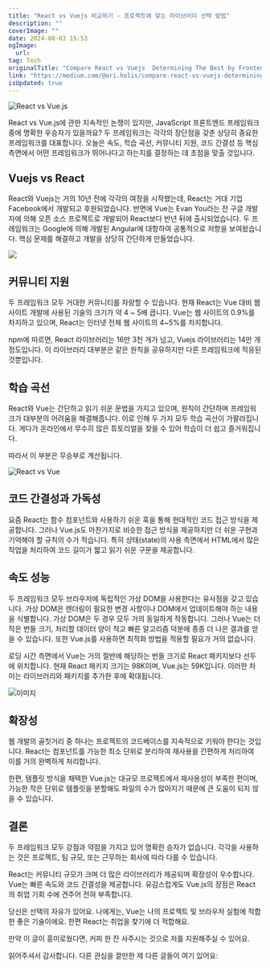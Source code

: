 ```yaml
---
title: "React vs Vuejs 비교하기 - 프로젝트에 맞는 라이브러리 선택 방법"
description: ""
coverImage: ""
date: 2024-08-03 15:53
ogImage:
  url:
tag: Tech
originalTitle: "Compare React vs Vuejs  Determining The Best by Frontend Developer"
link: "https://medium.com/@ori.holis/compare-react-vs-vuejs-determining-the-best-by-frontend-developer-b3e208d703a2"
isUpdated: true
---
```


![React vs Vue.js](/assets/img/CompareReactvsVuejsDeterminingTheBestbyFrontendDeveloper_0.png)

React vs Vue.js에 관한 지속적인 논쟁이 있지만, JavaScript 프론트엔드 프레임워크 중에 명확한 우승자가 있을까요? 두 프레임워크는 각각의 장단점을 갖춘 상당히 중요한 프레임워크를 대표합니다. 오늘은 속도, 학습 곡선, 커뮤니티 지원, 코드 간결성 등 핵심 측면에서 어떤 프레임워크가 뛰어나다고 하는지를 결정하는 데 초점을 맞출 것입니다.

## Vuejs vs React

React와 Vuejs는 거의 10년 전에 각각의 여정을 시작했는데, React는 거대 기업 Facebook에서 개발되고 후원되었습니다. 반면에 Vue는 Evan You라는 전 구글 개발자에 의해 오픈 소스 프로젝트로 개발되어 React보다 반년 뒤에 출시되었습니다. 두 프레임워크는 Google에 의해 개발된 Angular에 대항하여 공통적으로 저항을 보여왔습니다. 핵심 문제를 해결하고 개발을 상당히 간단하게 만들었습니다.

<!-- seedividend - 사각형 -->

<ins class="adsbygoogle"
     style="display:block"
     data-ad-client="ca-pub-4877378276818686"
     data-ad-slot="1898504329"
     data-ad-format="auto"
     data-full-width-responsive="true"></ins>

<script>
     (adsbygoogle = window.adsbygoogle || []).push({});
</script>

<img src="/assets/img/CompareReactvsVuejsDeterminingTheBestbyFrontendDeveloper_1.png" />

## 커뮤니티 지원

두 프레임워크 모두 거대한 커뮤니티를 자랑할 수 있습니다. 현재 React는 Vue 대비 웹사이트 개발에 사용된 기술의 크기가 약 4 ~ 5배 큽니다. Vue는 웹 사이트의 0.9%를 차지하고 있으며, React는 인터넷 전체 웹 사이트의 4~5%를 차지합니다.

npm에 따르면, React 라이브러리는 16만 3천 개가 넘고, Vuejs 라이브러리는 14만 개 정도입니다. 이 라이브러리 대부분은 같은 원칙을 공유하지만 다른 프레임워크에 적응된 것뿐입니다.

<!-- seedividend - 사각형 -->

<ins class="adsbygoogle"
     style="display:block"
     data-ad-client="ca-pub-4877378276818686"
     data-ad-slot="1898504329"
     data-ad-format="auto"
     data-full-width-responsive="true"></ins>

<script>
     (adsbygoogle = window.adsbygoogle || []).push({});
</script>

## 학습 곡선

React와 Vue는 간단하고 읽기 쉬운 문법을 가지고 있으며, 원칙이 간단하며 프레임워크가 대부분의 어려움을 해결해줍니다. 이로 인해 두 가지 모두 학습 곡선이 가팔라집니다. 게다가 온라인에서 무수히 많은 튜토리얼을 찾을 수 있어 학습이 더 쉽고 즐거워집니다.

따라서 이 부분은 무승부로 계산됩니다.

![React vs Vue](/assets/img/CompareReactvsVuejsDeterminingTheBestbyFrontendDeveloper_2.png)

<!-- seedividend - 사각형 -->

<ins class="adsbygoogle"
     style="display:block"
     data-ad-client="ca-pub-4877378276818686"
     data-ad-slot="1898504329"
     data-ad-format="auto"
     data-full-width-responsive="true"></ins>

<script>
     (adsbygoogle = window.adsbygoogle || []).push({});
</script>

## 코드 간결성과 가독성

요즘 React는 함수 컴포넌트와 사용하기 쉬운 훅을 통해 현대적인 코드 접근 방식을 제공합니다. 그러나 Vue.js도 마찬가지로 비슷한 접근 방식을 제공하지만 더 쉬운 구현과 기억해야 할 규칙의 수가 적습니다. 특히 상태(state)의 사용 측면에서 HTML에서 많은 작업을 처리하여 코드 길이가 짧고 읽기 쉬운 구문을 제공합니다.

## 속도 성능

두 프레임워크 모두 브라우저에 독립적인 가상 DOM을 사용한다는 유사점을 갖고 있습니다. 가상 DOM은 렌더링이 필요한 변경 사항이나 DOM에서 업데이트해야 하는 내용을 식별합니다. 가상 DOM은 두 경우 모두 거의 동일하게 작동합니다. 그러나 Vue는 더 작은 번들 크기, 처리할 데이터 양이 적고 빠른 알고리즘 덕분에 종종 더 나은 결과를 얻을 수 있습니다. 또한 Vue.js를 사용하면 최적화 방법을 적용할 필요가 거의 없습니다.

<!-- seedividend - 사각형 -->

<ins class="adsbygoogle"
     style="display:block"
     data-ad-client="ca-pub-4877378276818686"
     data-ad-slot="1898504329"
     data-ad-format="auto"
     data-full-width-responsive="true"></ins>

<script>
     (adsbygoogle = window.adsbygoogle || []).push({});
</script>

로딩 시간 측면에서 Vue는 거의 절반에 해당하는 번들 크기로 React 패키지보다 선두에 위치합니다. 현재 React 패키지 크기는 98K이며, Vue.js는 59K입니다. 이러한 차이는 라이브러리와 패키지를 추가한 후에 확대됩니다.

![이미지](/assets/img/CompareReactvsVuejsDeterminingTheBestbyFrontendDeveloper_3.png)

## 확장성

웹 개발의 골칫거리 중 하나는 프로젝트의 코드베이스를 지속적으로 키워야 한다는 것입니다. React는 컴포넌트를 가능한 최소 단위로 분리하여 재사용을 간편하게 처리하여 이를 거의 완벽하게 처리합니다.

<!-- seedividend - 사각형 -->

<ins class="adsbygoogle"
     style="display:block"
     data-ad-client="ca-pub-4877378276818686"
     data-ad-slot="1898504329"
     data-ad-format="auto"
     data-full-width-responsive="true"></ins>

<script>
     (adsbygoogle = window.adsbygoogle || []).push({});
</script>

한편, 템플릿 방식을 채택한 Vue.js는 대규모 프로젝트에서 재사용성이 부족한 편이며, 가능한 작은 단위로 템플릿을 분할해도 파일의 수가 많아지기 때문에 큰 도움이 되지 않을 수 있습니다.

## 결론

두 프레임워크 모두 강점과 약점을 가지고 있어 명확한 승자가 없습니다. 각각을 사용하는 것은 프로젝트, 팀 규모, 또는 근무하는 회사에 따라 다를 수 있습니다.

React는 커뮤니티 규모가 크며 더 많은 라이브러리가 제공되며 확장성이 우수합니다. Vue는 빠른 속도와 코드 간결성을 제공합니다. 유감스럽게도 Vue.js의 장점은 React의 취업 기회 수에 견주어 전혀 부족합니다.

<!-- seedividend - 사각형 -->

<ins class="adsbygoogle"
     style="display:block"
     data-ad-client="ca-pub-4877378276818686"
     data-ad-slot="1898504329"
     data-ad-format="auto"
     data-full-width-responsive="true"></ins>

<script>
     (adsbygoogle = window.adsbygoogle || []).push({});
</script>

당신은 선택의 자유가 있어요. 나에게는, Vue는 나의 프로젝트 및 브라우저 실험에 적합한 좋은 기술이에요. 한편 React는 취업을 찾기에 더 적합해요.

만약 이 글이 흥미로웠다면, 커피 한 잔 사주시는 것으로 저를 지원해주실 수 있어요.

읽어주셔서 감사합니다. 다른 관심을 끌만한 제 다른 글들이 여기 있어요:
